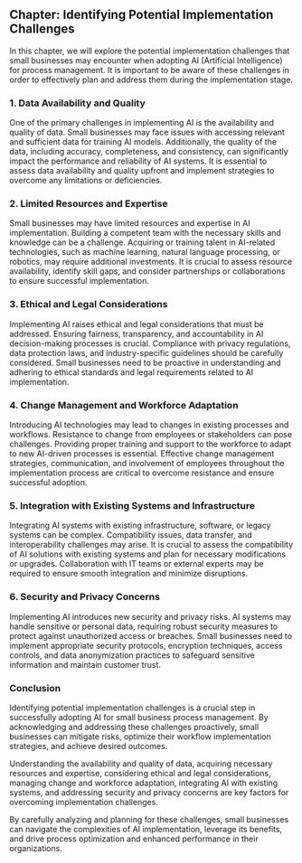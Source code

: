 Chapter: Identifying Potential Implementation Challenges
--------------------------------------------------------

In this chapter, we will explore the potential implementation challenges that small businesses may encounter when adopting AI (Artificial Intelligence) for process management. It is important to be aware of these challenges in order to effectively plan and address them during the implementation stage.

### 1. Data Availability and Quality

One of the primary challenges in implementing AI is the availability and quality of data. Small businesses may face issues with accessing relevant and sufficient data for training AI models. Additionally, the quality of the data, including accuracy, completeness, and consistency, can significantly impact the performance and reliability of AI systems. It is essential to assess data availability and quality upfront and implement strategies to overcome any limitations or deficiencies.

### 2. Limited Resources and Expertise

Small businesses may have limited resources and expertise in AI implementation. Building a competent team with the necessary skills and knowledge can be a challenge. Acquiring or training talent in AI-related technologies, such as machine learning, natural language processing, or robotics, may require additional investments. It is crucial to assess resource availability, identify skill gaps, and consider partnerships or collaborations to ensure successful implementation.

### 3. Ethical and Legal Considerations

Implementing AI raises ethical and legal considerations that must be addressed. Ensuring fairness, transparency, and accountability in AI decision-making processes is crucial. Compliance with privacy regulations, data protection laws, and industry-specific guidelines should be carefully considered. Small businesses need to be proactive in understanding and adhering to ethical standards and legal requirements related to AI implementation.

### 4. Change Management and Workforce Adaptation

Introducing AI technologies may lead to changes in existing processes and workflows. Resistance to change from employees or stakeholders can pose challenges. Providing proper training and support to the workforce to adapt to new AI-driven processes is essential. Effective change management strategies, communication, and involvement of employees throughout the implementation process are critical to overcome resistance and ensure successful adoption.

### 5. Integration with Existing Systems and Infrastructure

Integrating AI systems with existing infrastructure, software, or legacy systems can be complex. Compatibility issues, data transfer, and interoperability challenges may arise. It is crucial to assess the compatibility of AI solutions with existing systems and plan for necessary modifications or upgrades. Collaboration with IT teams or external experts may be required to ensure smooth integration and minimize disruptions.

### 6. Security and Privacy Concerns

Implementing AI introduces new security and privacy risks. AI systems may handle sensitive or personal data, requiring robust security measures to protect against unauthorized access or breaches. Small businesses need to implement appropriate security protocols, encryption techniques, access controls, and data anonymization practices to safeguard sensitive information and maintain customer trust.

### Conclusion

Identifying potential implementation challenges is a crucial step in successfully adopting AI for small business process management. By acknowledging and addressing these challenges proactively, small businesses can mitigate risks, optimize their workflow implementation strategies, and achieve desired outcomes.

Understanding the availability and quality of data, acquiring necessary resources and expertise, considering ethical and legal considerations, managing change and workforce adaptation, integrating AI with existing systems, and addressing security and privacy concerns are key factors for overcoming implementation challenges.

By carefully analyzing and planning for these challenges, small businesses can navigate the complexities of AI implementation, leverage its benefits, and drive process optimization and enhanced performance in their organizations.
